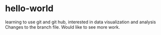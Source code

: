 # hello-world
learning to use git and git hub, interested in data visualization and analysis
Changes to the branch file. Would like to see more work. 
